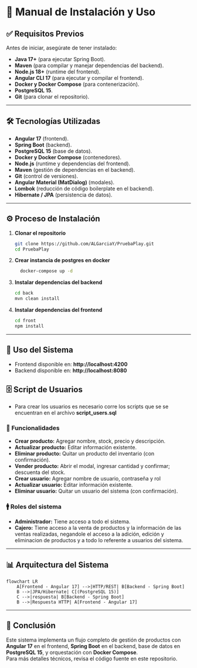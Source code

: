 # 📘 Manual de Instalación y Uso

## ✅ Requisitos Previos
Antes de iniciar, asegúrate de tener instalado:

- **Java 17+** (para ejecutar Spring Boot).
- **Maven** (para compilar y manejar dependencias del backend).
- **Node.js 18+** (runtime del frontend).
- **Angular CLI 17** (para ejecutar y compilar el frontend).
- **Docker y Docker Compose** (para contenerización).
- **PostgreSQL 15**.
- **Git** (para clonar el repositorio).

---

## 🛠️ Tecnologías Utilizadas
- **Angular 17** (frontend).
- **Spring Boot** (backend).
- **PostgreSQL 15** (base de datos).
- **Docker y Docker Compose** (contenedores).
- **Node.js** (runtime y dependencias del frontend).
- **Maven** (gestión de dependencias en el backend).
- **Git** (control de versiones).
- **Angular Material (MatDialog)** (modales).
- **Lombok** (reducción de código boilerplate en el backend).
- **Hibernate / JPA** (persistencia de datos).

---

## ⚙️ Proceso de Instalación

1. **Clonar el repositorio**
   ```bash
   git clone https://github.com/ALGarciaY/PruebaPlay.git
   cd PruebaPlay
   ```

2. **Crear instancia de postgres en docker**
   ```bash
     docker-compose up -d 
   ```

3. **Instalar dependencias del backend**
   ```bash
   cd back
   mvn clean install
   ```

4. **Instalar dependencias del frontend**
   ```bash
   cd front
   npm install
   ```



---

## 🚀 Uso del Sistema

- Frontend disponible en: **http://localhost:4200**  
- Backend disponible en: **http://localhost:8080**

## 🗄️ Script de Usuarios
- Para  crear los usuarios es necesario corre los scripts que se se encuentran en el archivo **script_users.sql**

### 🔑 Funcionalidades
- **Crear producto:** Agregar nombre, stock, precio y descripción.  
- **Actualizar producto:** Editar información existente.  
- **Eliminar producto:** Quitar un producto del inventario (con confirmación).  
- **Vender producto:** Abrir el modal, ingresar cantidad y confirmar; descuenta del stock.
- **Crear usuario:** Agregar nombre de usuario, contraseña y rol
- **Actualizar usuario:** Editar información existente.  
- **Eliminar usuario:** Quitar un usuario del sistema (con confirmación).

### 🚹 Roles del sistema
- **Administrador:** Tiene acceso a todo el sistema.
- **Cajero:** Tiene acceso a la venta de productos y la información de las ventas realizadas, negandole el acceso a la adición, edición y eliminacion de productos y a todo lo referente a usuarios del sistema.

---

## 📊 Arquitectura del Sistema

```mermaid
flowchart LR
    A[Frontend - Angular 17] -->|HTTP/REST| B[Backend - Spring Boot]
    B -->|JPA/Hibernate| C[(PostgreSQL 15)]
    C -->|respuesta| B[Backend - Spring Boot]
    B -->|Respuesta HTTP| A[Frontend - Angular 17]
```

---

## 📌 Conclusión
Este sistema implementa un flujo completo de gestión de productos con **Angular 17** en el frontend, **Spring Boot** en el backend, base de datos en **PostgreSQL 15**, y orquestación con **Docker Compose**.  
Para más detalles técnicos, revisa el código fuente en este repositorio.
